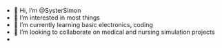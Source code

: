 - 👋 Hi, I’m @SysterSimon
- 👀 I’m interested in most things 
- 🌱 I’m currently learning basic electronics, coding
- 💞️ I’m looking to collaborate on medical and nursing simulation projects
- 

<!---
SysterSimon/SysterSimon is a ✨ special ✨ repository because its `README.md` (this file) appears on your GitHub profile.
You can click the Preview link to take a look at your changes.
--->
